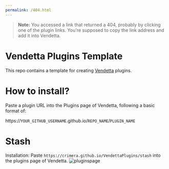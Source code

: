 ```yaml
---
permalink: /404.html
---
```

> **Note:** You accessed a link that returned a 404, probably by clicking one of the plugin links. You're supposed to copy the link address and add it into Vendetta.

# Vendetta Plugins Template
This repo contains a template for creating [Vendetta](https://github.com/vendetta-mod/Vendetta) plugins.

# How to install?
Paste a plugin URL into the Plugins page of Vendetta, following a basic format of:

https://`YOUR_GITHUB_USERNAME`.github.io/`REPO_NAME`/`PLUGIN_NAME`

# Stash
Installation:
Paste `https://crimera.github.io/VendettaPlugins/stash` into the plugins page of Vendetta.
![pluginspage](https://cdn.discordapp.com/attachments/1142381148153065545/1143072615242662019/Screenshot_20230821-143542_Discord.png)
